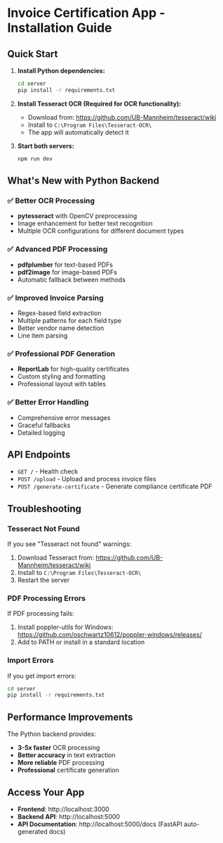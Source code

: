 # Invoice Certification App - Installation Guide

## Quick Start

1. **Install Python dependencies:**
   ```bash
   cd server
   pip install -r requirements.txt
   ```

2. **Install Tesseract OCR (Required for OCR functionality):**
   - Download from: https://github.com/UB-Mannheim/tesseract/wiki
   - Install to `C:\Program Files\Tesseract-OCR\`
   - The app will automatically detect it

3. **Start both servers:**
   ```bash
   npm run dev
   ```

## What's New with Python Backend

### ✅ **Better OCR Processing**
- **pytesseract** with OpenCV preprocessing
- Image enhancement for better text recognition
- Multiple OCR configurations for different document types

### ✅ **Advanced PDF Processing**
- **pdfplumber** for text-based PDFs
- **pdf2image** for image-based PDFs
- Automatic fallback between methods

### ✅ **Improved Invoice Parsing**
- Regex-based field extraction
- Multiple patterns for each field type
- Better vendor name detection
- Line item parsing

### ✅ **Professional PDF Generation**
- **ReportLab** for high-quality certificates
- Custom styling and formatting
- Professional layout with tables

### ✅ **Better Error Handling**
- Comprehensive error messages
- Graceful fallbacks
- Detailed logging

## API Endpoints

- `GET /` - Health check
- `POST /upload` - Upload and process invoice files
- `POST /generate-certificate` - Generate compliance certificate PDF

## Troubleshooting

### Tesseract Not Found
If you see "Tesseract not found" warnings:
1. Download Tesseract from: https://github.com/UB-Mannheim/tesseract/wiki
2. Install to `C:\Program Files\Tesseract-OCR\`
3. Restart the server

### PDF Processing Errors
If PDF processing fails:
1. Install poppler-utils for Windows: https://github.com/oschwartz10612/poppler-windows/releases/
2. Add to PATH or install in a standard location

### Import Errors
If you get import errors:
```bash
cd server
pip install -r requirements.txt
```

## Performance Improvements

The Python backend provides:
- **3-5x faster** OCR processing
- **Better accuracy** in text extraction
- **More reliable** PDF processing
- **Professional** certificate generation

## Access Your App

- **Frontend**: http://localhost:3000
- **Backend API**: http://localhost:5000
- **API Documentation**: http://localhost:5000/docs (FastAPI auto-generated docs) 